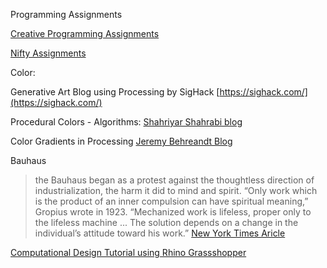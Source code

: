 Programming Assignments

[Creative Programming Assignments](https://introcs.cs.princeton.edu/java/assignments/)

[Nifty Assignments](http://nifty.stanford.edu/)

Color:

Generative Art Blog using Processing by SigHack
[https://sighack.com/](https://sighack.com/)

Procedural Colors - Algorithms:
[Shahriyar Shahrabi blog](https://medium.com/@shahriyarshahrabi/procedural-color-algorithm-a37739f6dc1)

Color Gradients in Processing
[ Jeremy Behreandt Blog](https://medium.com/@behreajj/color-gradients-in-processing-v-2-0-e5c0b87cdfd2)

Bauhaus

>the Bauhaus began as a protest against the thoughtless direction of industrialization, the harm it did to mind and spirit. “Only work which is the product of an inner compulsion can have spiritual meaning,” Gropius wrote in 1923. “Mechanized work is lifeless, proper only to the lifeless machine ... The solution depends on a change in the individual’s attitude toward his work.” [New York Times Aricle](https://www.nytimes.com/2019/02/04/t-magazine/bauhaus-school-architecture-history.html?mc=aud_dev&ad-keywords=auddevgate&subid1=TAFI&ad_name=INTER_20_XXXX_XXX_1P_CD_XX_XX_SITEVISITXREM_X_XXXX_COUSA_P_X_X_EN_FBIG_OA_XXXX_00_EN_JP_NFLINKS&adset_name=https%3A%2F%2Fwww.nytimes.com%2F2019%2F02%2F04%2Ft-magazine%2Fbauhaus-school-architecture-history.html&campaign_id=23843321496910063&fbclid=IwAR2Z6cThd62bgrpEfIeUxUZFQYxXwCoD50f8H8exWxXL3cqLwXzmTBNXg4E) 

[Computational Design Tutorial using Rhino Grassshopper](https://blog.ramboll.com/rcd/tutorials/a-beginners-guide-to-visual-scripting-with-grasshopper.html)